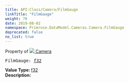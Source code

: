 ```yaml
---
title: API:Class/Camera/FilmGauge
linkTitle: "FilmGauge"
weight: 70
date: 2019-08-02
namespace: Primrose.DataModel.Cameras.Camera.FilmGauge
deprecated: false
no_list: true
---
```

Property of <a href="/docs/api-reference/Class/Camera"><img src="/icons/silk/camera.png"/>&nbsp;Camera</a>
<pre class="method-declaration">
FilmGauge: <a class="type" href="/docs/api-reference/System/Primitives#single">f32</a></pre>
<b>Value Type: </b>
<a class="type" href="/docs/api-reference/System/Primitives#single">f32</a>
<br/>
<b>Description: </b>